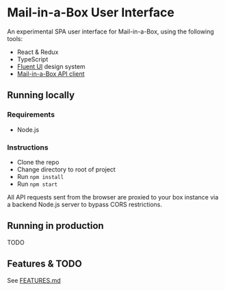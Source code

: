 # Mail-in-a-Box User Interface

An experimental SPA user interface for Mail-in-a-Box, using the following tools:

- React & Redux
- TypeScript
- [Fluent UI](https://github.com/microsoft/fluentui) design system
- [Mail-in-a-Box API client](https://github.com/badsyntax/mailinabox-api)

## Running locally

### Requirements

- Node.js

### Instructions

- Clone the repo
- Change directory to root of project
- Run `npm install`
- Run `npm start`

All API requests sent from the browser are proxied to your box instance via a backend Node.js server to bypass CORS restrictions.

## Running in production

TODO

## Features & TODO

See [FEATURES.md](./FEATURES.md)
